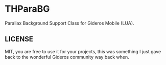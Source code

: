 # THParaBG
Parallax Background Support Class for Gideros Mobile (LUA).


## LICENSE
MIT, you are free to use it for your projects, this was something I just gave back to the wonderful Gideros community way back when. 
